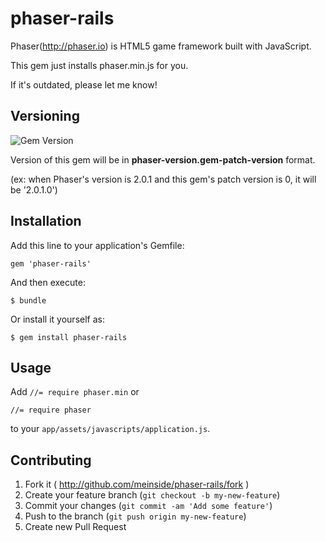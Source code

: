 # phaser-rails

Phaser(http://phaser.io) is HTML5 game framework built with JavaScript.

This gem just installs phaser.min.js for you.

If it's outdated, please let me know!

## Versioning

![Gem Version](http://img.shields.io/gem/v/phaser-rails.svg)

Version of this gem will be in <b>phaser-version.gem-patch-version</b> format.

(ex: when Phaser's version is 2.0.1 and this gem's patch version is 0, it will be '2.0.1.0')

## Installation

Add this line to your application's Gemfile:

    gem 'phaser-rails'

And then execute:

    $ bundle

Or install it yourself as:

    $ gem install phaser-rails

## Usage

Add `//= require phaser.min` or

`//= require phaser`

to your `app/assets/javascripts/application.js`.

## Contributing

1. Fork it ( http://github.com/meinside/phaser-rails/fork )
2. Create your feature branch (`git checkout -b my-new-feature`)
3. Commit your changes (`git commit -am 'Add some feature'`)
4. Push to the branch (`git push origin my-new-feature`)
5. Create new Pull Request

